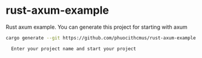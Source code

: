 # rust-axum-example
Rust axum example. You can generate this project for starting with axum

```bash
cargo generate --git https://github.com/phuocithcmus/rust-axum-example.git
```

```typescript
  Enter your project name and start your project
```
